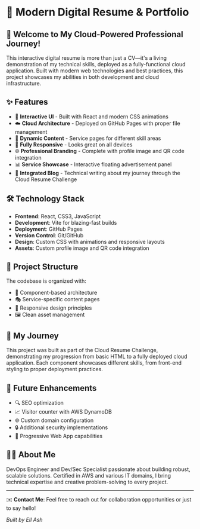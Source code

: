 # 🚀 Modern Digital Resume & Portfolio

## 🌟 Welcome to My Cloud-Powered Professional Journey!

This interactive digital resume is more than just a CV—it's a living demonstration of my technical skills, deployed as a fully-functional cloud application. Built with modern web technologies and best practices, this project showcases my abilities in both development and cloud infrastructure.

## ✨ Features

- 🎨 **Interactive UI** - Built with React and modern CSS animations
- ☁️ **Cloud Architecture** - Deployed on GitHub Pages with proper file management
- 🔄 **Dynamic Content** - Service pages for different skill areas
- 📱 **Fully Responsive** - Looks great on all devices
- 🌐 **Professional Branding** - Complete with profile image and QR code integration
- 📊 **Service Showcase** - Interactive floating advertisement panel
- 📝 **Integrated Blog** - Technical writing about my journey through the Cloud Resume Challenge

## 🛠️ Technology Stack

- **Frontend**: React, CSS3, JavaScript
- **Development**: Vite for blazing-fast builds
- **Deployment**: GitHub Pages
- **Version Control**: Git/GitHub
- **Design**: Custom CSS with animations and responsive layouts
- **Assets**: Custom profile image and QR code integration

## 🌈 Project Structure

The codebase is organized with:
- 🧩 Component-based architecture
- 🎭 Service-specific content pages
- 📱 Responsive design principles
- 🖼️ Clean asset management

## 🚀 My Journey

This project was built as part of the Cloud Resume Challenge, demonstrating my progression from basic HTML to a fully deployed cloud application. Each component showcases different skills, from front-end styling to proper deployment practices.

## 🔮 Future Enhancements

- 🔍 SEO optimization
- 📈 Visitor counter with AWS DynamoDB
- 🌐 Custom domain configuration
- 🔒 Additional security implementations
- 📱 Progressive Web App capabilities

## 👨‍💻 About Me

DevOps Engineer and Dev/Sec Specialist passionate about building robust, scalable solutions. Certified in AWS and various IT domains, I bring technical expertise and creative problem-solving to every project.

---

✉️ **Contact Me**: Feel free to reach out for collaboration opportunities or just to say hello!

*Built by Ell Ash*



